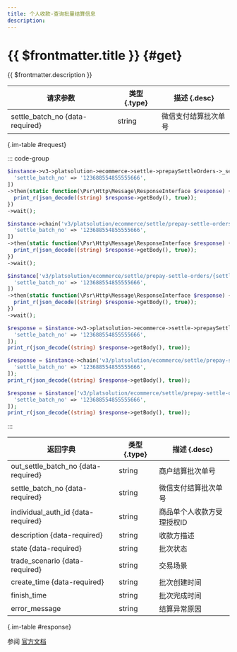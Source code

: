 ```yaml
---
title: 个人收款-查询批量结算信息
description: 
---
```


# {{ $frontmatter.title }} {#get}

{{ $frontmatter.description }}

| 请求参数 | 类型 {.type} | 描述 {.desc}
| --- | --- | ---
| settle_batch_no {data-required} | string | 微信支付结算批次单号

{.im-table #request}

::: code-group

```php [异步纯链式]
$instance->v3->platsolution->ecommerce->settle->prepaySettleOrders->_settle_batch_no_->getAsync([
  'settle_batch_no' => '123688554855555666',
])
->then(static function(\Psr\Http\Message\ResponseInterface $response) {
  print_r(json_decode((string) $response->getBody(), true));
})
->wait();
```

```php [异步声明式]
$instance->chain('v3/platsolution/ecommerce/settle/prepay-settle-orders/{settle_batch_no}')->getAsync([
  'settle_batch_no' => '123688554855555666',
])
->then(static function(\Psr\Http\Message\ResponseInterface $response) {
  print_r(json_decode((string) $response->getBody(), true));
})
->wait();
```

```php [异步属性式]
$instance['v3/platsolution/ecommerce/settle/prepay-settle-orders/{settle_batch_no}']->getAsync([
  'settle_batch_no' => '123688554855555666',
])
->then(static function(\Psr\Http\Message\ResponseInterface $response) {
  print_r(json_decode((string) $response->getBody(), true));
})
->wait();
```

```php [同步纯链式]
$response = $instance->v3->platsolution->ecommerce->settle->prepaySettleOrders->_settle_batch_no_->get([
  'settle_batch_no' => '123688554855555666',
]);
print_r(json_decode((string) $response->getBody(), true));
```

```php [同步声明式]
$response = $instance->chain('v3/platsolution/ecommerce/settle/prepay-settle-orders/{settle_batch_no}')->get([
  'settle_batch_no' => '123688554855555666',
]);
print_r(json_decode((string) $response->getBody(), true));
```

```php [同步属性式]
$response = $instance['v3/platsolution/ecommerce/settle/prepay-settle-orders/{settle_batch_no}']->get([
  'settle_batch_no' => '123688554855555666',
]);
print_r(json_decode((string) $response->getBody(), true));
```

:::

| 返回字典 | 类型 {.type} | 描述 {.desc}
| --- | --- | ---
| out_settle_batch_no {data-required}| string | 商户结算批次单号
| settle_batch_no {data-required}| string | 微信支付结算批次单号
| individual_auth_id {data-required}| string | 商品单个人收款方受理授权ID
| description {data-required}| string | 收款方描述
| state {data-required}| string | 批次状态
| trade_scenario {data-required}| string | 交易场景
| create_time {data-required}| string | 批次创建时间
| finish_time | string | 批次完成时间
| error_message | string | 结算异常原因

{.im-table #response}

参阅 [官方文档](https://pay.weixin.qq.com/docs/merchant/apis/personal-collections/get-prepay-settle-orders.html)

